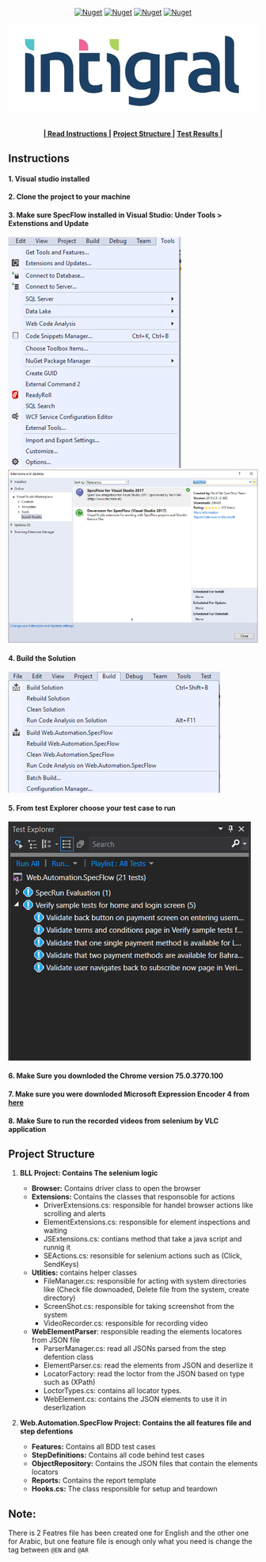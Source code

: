 
<!-- PROJECT SHIELDS -->
<p align="center">
    <a href="https://specflow.org/" alt="SpecFlow">
        <img alt="Nuget" src="https://img.shields.io/nuget/dt/SpecFlow.svg?label=SpecFlow&logo=SpecFlow"></a>   
  <a href="https://www.seleniumhq.org/.org" alt="Selenium">
        <img alt="Nuget" src="https://img.shields.io/nuget/v/selenium.webdriver.svg"></a>
  <a href="https://fluentAssertions.com" alt="FluentAssertions">
        <img alt="Nuget" src="https://img.shields.io/nuget/dt/FluentAssertions.svg?label=FluentAssertions&logo=FluentAssertions"></a>
  <a href="https://nunit.org" alt="NUnit">
        <img alt="Nuget" src="https://img.shields.io/nuget/dt/NUnit.svg?label=NUnit&logo=NUnit"></a>
</p>

<p align="center">
  <a href="https://github.com/mahmoudazaid/Integral">
    <img src="images/Logo.jpg" alt="Logo">
  </a>
    
  <p align="center">
    <br />
    <a href="#instructions"><strong>| Read Instructions |</strong></a>
    <a href="#project-structure"><strong> Project Structure |</strong></a>
    <a href="https://github.com/mahmoudazaid/Integral/tree/master/TestResults"><strong>Test Results |</strong></a>    
    <br />    
  </p>
</p>


## Instructions
<h4> 1. Visual studio installed</h4>
<h4> 2. Clone the project to your machine</h4>
<h4> 3. Make sure SpecFlow installed in Visual Studio: Under Tools > Extenstions and Update</h4>
<img src="images/Extensions.png">
<img src="images/specflow.png">
<h4>4. Build the Solution</h4>
<img src="images/build.png">
<h4>5. From test Explorer choose your test case to run</h4>
<img src="images/TestExplorer.png">
<h4>6. Make Sure you downloded the Chrome version 75.0.3770.100 </h4>
<h4>7. Make sure you were downloded Microsoft Expression Encoder 4 from <a href="https://www.microsoft.com/en-sa/download/details.aspx?id=18974">here</a>
 </h4>
 <h4>8. Make Sure to run the recorded videos from selenium by VLC application</h4>

## Project Structure 
1. <strong>BLL Project: Contains The selenium logic</strong>
    * <strong>Browser:</strong> Contains driver class to open the browser
    * <strong>Extensions:</strong> Contains the classes that responsoble for actions
        * DriverExtensions.cs: responsible for handel browser actions like scrolling and alerts
        * ElementExtensions.cs: responsible for element inspections and waiting
        * JSExtensions.cs: contians method that take a java script and runnig it
        * SEActions.cs: resonsible for selenium actions such as (Click, SendKeys)
    * <strong>Utlities:</strong> contains helper classes
        * FileManager.cs: responsible for acting with system directories like (Check file downoaded, Delete file from the system, create directory)
        * ScreenShot.cs: responsible for taking screenshot from the system
        * VideoRecorder.cs: responsible for recording video
    * <strong>WebElementParser</strong>: responsible reading the elements locatores from JSON file
        * ParserManager.cs: read all JSONs parsed from the step defention class
        * ElementParser.cs: read the elements from JSON and deserlize it
        * LocatorFactory: read the loctor from the JSON based on type such as (XPath)
        * LoctorTypes.cs: contains all locator types.
        * WebElement.cs: contains the JSON elements to use it in deserlization
   
2. <strong>Web.Automation.SpecFlow Project: Contains the all features file and step defentions</strong>
    * <strong>Features:</strong> Contains all BDD test cases
    * <strong>StepDefinitions:</strong> Contains all code behind test cases
    * <strong>ObjectRepository:</strong> Contains the JSON files that contain the elements locators 
    * <strong>Reports:</strong> Contains the report template
    * <strong>Hooks.cs:</strong> The class responsible for setup and teardown 
    
## Note:
There is 2 Featres file has been created one for English and the other one for Arabic, but one feature file is enough only what you need is change the tag between `@EN` and `@AR`
